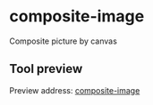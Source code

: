 # composite-image
Composite picture by canvas

## Tool preview

Preview address: [composite-image](http://mailzwj.github.io/composite-image/)
